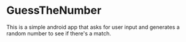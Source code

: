 # GuessTheNumber
This is a simple android app that asks for user input and generates a random number to see if there's a match. 
